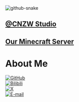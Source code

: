 <picture>
  <source media="(prefers-color-scheme: dark)" srcset="https://ghproxy.com/https://raw.githubusercontent.com/schlibra/schlibra/output/github-contribution-grid-snake-dark.svg" />
  <source media="(prefers-color-scheme: light)" srcset="https://ghproxy.com/https://raw.githubusercontent.com/schlibra/schlibra/output/github-contribution-grid-snake.svg" />
  <img alt="github-snake" src="https://ghproxy.com/https://raw.githubusercontent.com/schlibra/schlibra/output/github-contribution-grid-snake.svg" />
</picture>
  
## [@CNZW Studio](https://cnzw-wtw.github.io/)  
## [Our Minecraft Server](https://cnzw-wtw.github.io/MC/server/rule)  
# About Me
[![GitHub](https://cnzw-wtw.github.io/img/icon/github.png)](https://github.com/CNZW-WTW/)  
[![Bilibili](https://cnzw-wtw.github.io/img/icon/bilibili.png)](https://space.bilibili.com/3493132140284888/)  
[![X](https://cnzw-wtw.github.io/img/icon/twitter.png)](https://twitter.com/CNZW_WTW/)  
[![E-mail](https://cnzw-wtw.github.io/img/icon/email.png)](mailto:cnzw-wtw@qq.com)  
